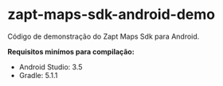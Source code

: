 # zapt-maps-sdk-android-demo

Código de demonstração do Zapt Maps Sdk para Android.

__Requisitos minímos para compilação:__

* Android Studio: 3.5
* Gradle: 5.1.1

